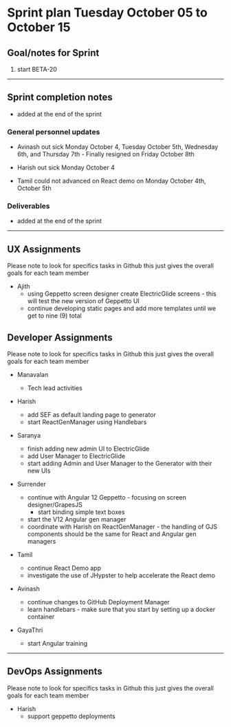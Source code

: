 # Sprint plan Tuesday October 05 to October 15

## Goal/notes for Sprint

1. start BETA-20


---

## Sprint completion notes

- added at the end of the sprint

### General personnel updates

- Avinash out sick Monday October 4, Tuesday October 5th, Wednesday 6th, and Thursday 7th - Finally resigned on Friday October 8th

- Harish out sick Monday October 4

- Tamil could not advanced on React demo on Monday October 4th, October 5th

### Deliverables

- added at the end of the sprint

---

## UX Assignments

Please note to look for specifics tasks in Github this just gives the overall goals for each team member

- Ajith
  - using Geppetto screen designer create ElectricGlide screens - this will test the new version of Geppetto UI
  - continue developing static pages and add more templates until we get to nine (9) total

## Developer Assignments

Please note to look for specifics tasks in Github this just gives the overall goals for each team member

- Manavalan
  - Tech lead activities

- Harish
  - add SEF as default landing page to generator
  - start ReactGenManager using Handlebars

- Saranya
  - finish adding new admin UI to ElectricGlide
  - add User Manager to ElectricGlide
  - start adding Admin and User Manager to the Generator with their new UIs

- Surrender
  - continue with Angular 12 Geppetto - focusing on screen designer/GrapesJS
    - start binding simple text boxes
  - start the V12 Angular gen manager
  - coordinate with Harish on ReactGenManager - the handling of GJS components should be the same for React and Angular gen managers
  
- Tamil
  - continue React Demo app
  - investigate the use of JHypster to help accelerate the React demo

- Avinash
  - continue changes to GitHub Deployment Manager
  - learn handlebars - make sure that you start by setting up a docker container

- GayaThri
  - start Angular training

---

## DevOps Assignments

Please note to look for specifics tasks in Github this just gives the overall goals for each team member

- Harish
  - support geppetto deployments
